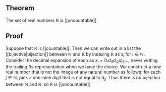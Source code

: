 ## Theorem
The set of real numbers $\mathbb R$ is [[uncountable]]. 
## Proof
Suppose that $\mathbb R$ is [[countable]]. Then we can write out in a list the [[bijective|bijection]] between $\mathbb N$ and $\mathbb R$ by indexing $\mathbb R$ as $x_i$ for $i\in \mathbb N$. Consider the decimal expansion of each as $x_i = 0.d_{i1}d_{i2}d_{i3}\dots$, never writing the trailing 9s representation when we have the choice. We construct a new real number that is not the image of any natural number as follows:  for each $j \in \mathbb N$, pick a non-nine digit that is not equal to $d_{jj}$. Thus there is no bijection between $\mathbb N$ and $\mathbb R$, so $\mathbb R$ is [[uncountable]].